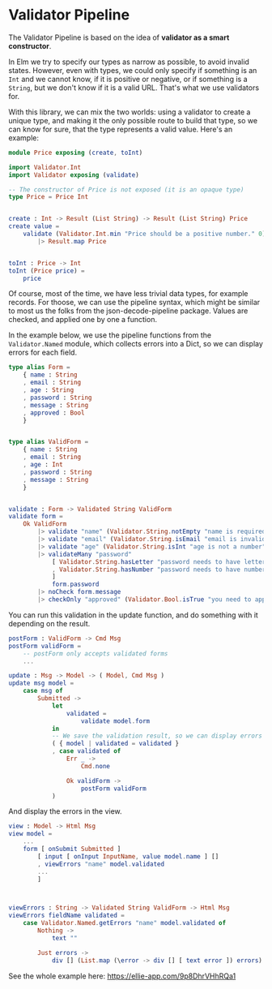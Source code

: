 # Validator Pipeline

The Validator Pipeline is based on the idea of **validator as a smart constructor**.

In Elm we try to specify our types as narrow as possible, to avoid invalid states. However, even with types, we could only specify if something is an `Int` and we cannot know, if it is positive or negative, or if something is a `String`, but we don't know if it is a valid URL. That's what we use validators for.

With this library, we can mix the two worlds: using a validator to create a unique type, and making it the only possible route to build that type, so we can know for sure, that the type represents a valid value. Here's an example:

```elm
module Price exposing (create, toInt)

import Validator.Int
import Validator exposing (validate)

-- The constructor of Price is not exposed (it is an opaque type)
type Price = Price Int


create : Int -> Result (List String) -> Result (List String) Price
create value =
    validate (Validator.Int.min "Price should be a positive number." 0) value
        |> Result.map Price


toInt : Price -> Int
toInt (Price price) =
    price

```

Of course, most of the time, we have less trivial data types, for example records.
For thoose, we can use the pipeline syntax, which might be similar to most us the folks from the
json-decode-pipeline package. Values are checked, and applied one by one a function.

In the example below, we use the pipeline functions from the `Validator.Named` module, which collects errors
into a Dict, so we can display errors for each field.

```elm
type alias Form =
    { name : String
    , email : String
    , age : String
    , password : String
    , message : String
    , approved : Bool
    }


type alias ValidForm =
    { name : String
    , email : String
    , age : Int
    , password : String
    , message : String
    }


validate : Form -> Validated String ValidForm
validate form =
    Ok ValidForm
        |> validate "name" (Validator.String.notEmpty "name is required") form.name
        |> validate "email" (Validator.String.isEmail "email is invalid") form.email
        |> validate "age" (Validator.String.isInt "age is not a number") form.age
        |> validateMany "password"
            [ Validator.String.hasLetter "password needs to have letters"
            , Validator.String.hasNumber "password needs to have numbers"
            ]
            form.password
        |> noCheck form.message
        |> checkOnly "approved" (Validator.Bool.isTrue "you need to approve") model.approved

```

You can run this validation in the update function, and do something with it depending on the result.

```elm
postForm : ValidForm -> Cmd Msg
postForm validForm =
    -- postForm only accepts validated forms
    ...

update : Msg -> Model -> ( Model, Cmd Msg )
update msg model =
    case msg of
        Submitted ->
            let
                validated =
                    validate model.form
            in
            -- We save the validation result, so we can display errors in the view function
            ( { model | validated = validated }
            , case validated of
                Err _ ->
                    Cmd.none

                Ok validForm ->
                    postForm validForm
            )
```

And display the errors in the view.

```elm
view : Model -> Html Msg
view model =
    ...
    form [ onSubmit Submitted ]
        [ input [ onInput InputName, value model.name ] []
        , viewErrors "name" model.validated
        ...
        ]



viewErrors : String -> Validated String ValidForm -> Html Msg
viewErrors fieldName validated =
    case Validator.Named.getErrors "name" model.validated of
        Nothing ->
            text ""

        Just errors ->
            div [] (List.map (\error -> div [] [ text error ]) errors)
```

See the whole example here: https://ellie-app.com/9p8DhrVHhRQa1
